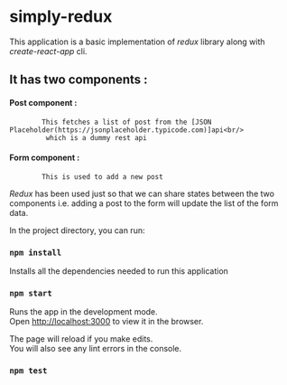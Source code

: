 
# simply-redux

This application is a basic implementation of *redux* library along with *create-react-app* cli.

## It has two components :

#### Post component :
            This fetches a list of post from the [JSON Placeholder(https://jsonplaceholder.typicode.com)]api<br/>
             which is a dummy rest api

#### Form component : 
            This is used to add a new post 


*Redux* has been used just so that we can share states between the two components i.e. adding a post to the form 
will update the list of the form data.

In the project directory, you can run:

### `npm install`

Installs all the dependencies needed to run this application

### `npm start`

Runs the app in the development mode.<br />
Open [http://localhost:3000](http://localhost:3000) to view it in the browser.

The page will reload if you make edits.<br />
You will also see any lint errors in the console.

### `npm test`

